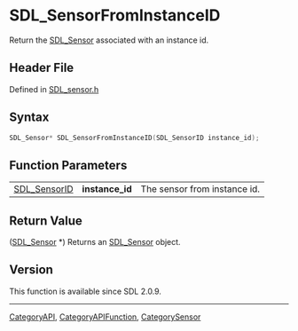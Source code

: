 # SDL_SensorFromInstanceID

Return the [SDL_Sensor](SDL_Sensor) associated with an instance id.

## Header File

Defined in [SDL_sensor.h](https://github.com/libsdl-org/SDL/blob/SDL2/include/SDL_sensor.h)

## Syntax

```c
SDL_Sensor* SDL_SensorFromInstanceID(SDL_SensorID instance_id);
```

## Function Parameters

|                              |                 |                              |
| ---------------------------- | --------------- | ---------------------------- |
| [SDL_SensorID](SDL_SensorID) | **instance_id** | The sensor from instance id. |

## Return Value

([SDL_Sensor](SDL_Sensor) *) Returns an [SDL_Sensor](SDL_Sensor) object.

## Version

This function is available since SDL 2.0.9.

----
[CategoryAPI](CategoryAPI), [CategoryAPIFunction](CategoryAPIFunction), [CategorySensor](CategorySensor)

